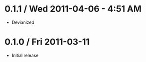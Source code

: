 0.1.1 / Wed 2011-04-06 -  4:51 AM
=================================

  * Devianized

0.1.0 / Fri 2011-03-11
==================

  * Initial release
